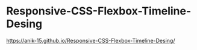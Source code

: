 # Responsive-CSS-Flexbox-Timeline-Desing
https://anik-15.github.io/Responsive-CSS-Flexbox-Timeline-Desing/
